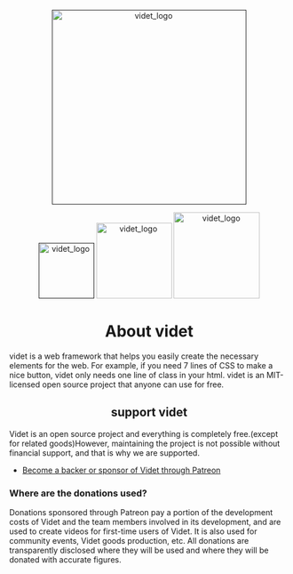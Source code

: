<p align="center"><a href="" target="_blank" rel="noopener noreferrer"><img width="350" src="https://cdn.discordapp.com/attachments/710857234657050676/850379668954677278/PicsArt_06-04-11.25.08.png" alt="videt_logo"></a></p>
<p align="center">
   <a href="" target="_blank" rel="noopener noreferrer"><img width="100" src="https://img.shields.io/apm/l/vim-mode?" alt="videt_logo"></a>
   <a href="https://discord.gg/CQEYPHUEVn" target="_blank" rel="noopener noreferrer"><img width="136" src="https://img.shields.io/discord/849937552400056320?color=%235865F2&label=Discord" alt="videt_logo"></a>
   <a href="https://discord.gg/CQEYPHUEVn" target="_blank" rel="noopener noreferrer"><img width="155" src="https://img.shields.io/badge/Version-Alpha%200.0.1-brightgreen" alt="videt_logo"></a>
</p>
 
<h1 align="center">About videt</h1>
videt is a web framework that helps you easily create the necessary elements for the web.
For example, if you need 7 lines of CSS to make a nice button, videt only needs one line of class in your html.
videt is an MIT-licensed open source project that anyone can use for free.
<h2 align="center">support videt</h2>
Videt is an open source project and everything is completely free.(except for related goods)However, maintaining the project is not possible without financial support, and that is why we are supported.

> 

- [Become a backer or sponsor of Videt through Patreon](https://www.patreon.com/leeminjun?fan_landing=true)


### Where are the donations used?
Donations sponsored through Patreon pay a portion of the development costs of Videt and the team members involved in its development, and are used to create videos for first-time users of Videt. It is also used for community events, Videt goods production, etc. All donations are transparently disclosed where they will be used and where they will be donated with accurate figures.

